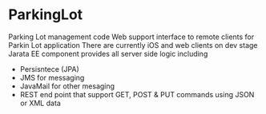 # ParkingLot
Parking Lot management code
Web support interface to remote clients for Parkin Lot application
There are currently iOS and web clients on dev stage
Jarata EE component provides all server side logic including
- Persisntece (JPA)
- JMS for messaging
- JavaMail for other mesaging
- REST end point that support GET, POST & PUT commands using JSON or XML data
